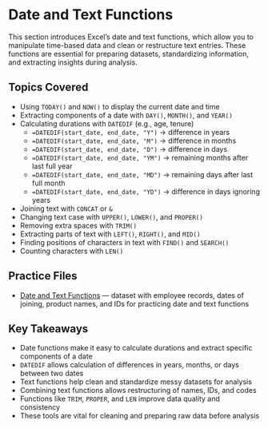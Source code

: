 # Date and Text Functions

This section introduces Excel’s date and text functions, which allow you to manipulate time-based data and clean or restructure text entries. These functions are essential for preparing datasets, standardizing information, and extracting insights during analysis.

## Topics Covered
- Using `TODAY()` and `NOW()` to display the current date and time
- Extracting components of a date with `DAY()`, `MONTH()`, and `YEAR()`
- Calculating durations with `DATEDIF` (e.g., age, tenure)  
  - `=DATEDIF(start_date, end_date, "Y")` → difference in years  
  - `=DATEDIF(start_date, end_date, "M")` → difference in months  
  - `=DATEDIF(start_date, end_date, "D")` → difference in days  
  - `=DATEDIF(start_date, end_date, "YM")` → remaining months after last full year  
  - `=DATEDIF(start_date, end_date, "MD")` → remaining days after last full month  
  - `=DATEDIF(start_date, end_date, "YD")` → difference in days ignoring years  
- Joining text with `CONCAT` or `&`
- Changing text case with `UPPER()`, `LOWER()`, and `PROPER()`
- Removing extra spaces with `TRIM()`
- Extracting parts of text with `LEFT()`, `RIGHT()`, and `MID()`
- Finding positions of characters in text with `FIND()` and `SEARCH()`
- Counting characters with `LEN()`

## Practice Files
- [Date and Text Functions](./Date_text_functions.xlsx) — dataset with employee records, dates of joining, product names, and IDs for practicing date and text functions

## Key Takeaways
- Date functions make it easy to calculate durations and extract specific components of a date
- `DATEDIF` allows calculation of differences in years, months, or days between two dates
- Text functions help clean and standardize messy datasets for analysis
- Combining text functions allows restructuring of names, IDs, and codes
- Functions like `TRIM`, `PROPER`, and `LEN` improve data quality and consistency
- These tools are vital for cleaning and preparing raw data before analysis

